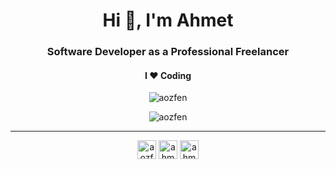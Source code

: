 <h1 align="center">Hi 👋, I'm Ahmet</h1>
<h3 align="center">Software Developer as a Professional Freelancer</h3>

<h4 align="center"> I ❤ Coding</h4>

<!--<p align="center"> <img src="https://komarev.com/ghpvc/?username=aozfen" alt="aozfen" /> </p>-->

<p align="center">
<img src="https://github-readme-stats.vercel.app/api/top-langs/?username=aozfen&layout=compact&theme=radical" alt="aozfen" />
</p>

<p align="center">
<img src="https://github-readme-stats.vercel.app/api?username=aozfen&show_icons=true&theme=radical" alt="aozfen" />
</p>

<hr />

<p align="center">
<a href="https://twitter.com/aozfen" target="blank"><img align="center" src="https://cdn.jsdelivr.net/npm/simple-icons@3.0.1/icons/twitter.svg" alt="aozfen" height="30" width="30" /></a>
<a href="https://instagram.com/ahmetozfen" target="blank"><img align="center" src="https://cdn.jsdelivr.net/npm/simple-icons@3.0.1/icons/instagram.svg" alt="ahmetozfen" height="30" width="30" /></a>
<a href="https://www.linkedin.com/in/ahmet-ozfen/" target="blank"><img align="center" src="https://cdn.jsdelivr.net/npm/simple-icons@3.0.1/icons/linkedin.svg" alt="ahmetozfen" height="30" width="30" /></a>
</p>
